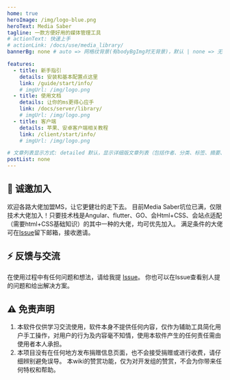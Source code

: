 ```yaml
---
home: true
heroImage: /img/logo-blue.png
heroText: Media Saber
tagline: 一款方便好用的媒体管理工具
# actionText: 快速上手
# actionLink: /docs/use/media_library/
bannerBg: none # auto => 网格纹背景(有bodyBgImg时无背景)，默认 | none => 无 | '大图地址' | background: 自定义背景样式       提示：如发现文本颜色不适应你的背景时可以到palette.styl修改$bannerTextColor变量

features:
  - title: 新手指引
    details: 安装和基本配置点这里
    link: /guide/start/info/
    # imgUrl: /img/logo.png
  - title: 使用文档
    details: 让你的ms更得心应手
    link: /docs/server/library/
    # imgUrl: /img/logo.png
  - title: 客户端
    details: 苹果、安卓客户端相关教程
    link: /client/start/info/
    # imgUrl: /img/logo.png

# 文章列表显示方式: detailed 默认，显示详细版文章列表（包括作者、分类、标签、摘要、分页等）| simple => 显示简约版文章列表（仅标题和日期）| none 不显示文章列表
postList: none
---
```

## 🎉 诚邀加入

欢迎各路大佬加盟MS，让它更健壮的走下去。
目前Media Saber坑位已满，仅限技术大佬加入！只要技术栈是Angular、flutter、GO、会Html+CSS、会站点适配（需要html+CSS基础知识）的其中一种的大佬，均可优先加入。
满足条件的大佬可在[Issue](https://github.com/xylplm/media-saber-wiki/issues)留下邮箱，接收邀请。

## ⚡ 反馈与交流

在使用过程中有任何问题和想法，请给我提 [Issue](https://github.com/xylplm/media-saber-wiki/issues)。
你也可以在Issue查看别人提的问题和给出解决方案。

## ⚠️ 免责声明

1. 本软件仅供学习交流使用，软件本身不提供任何内容，仅作为辅助工具简化用户手工操作，对用户的行为及内容毫不知情，使用本软件产生的任何责任需由使用者本人承担。
2. 本项目没有在任何地方发布捐赠信息页面，也不会接受捐赠或进行收费，请仔细辨别避免误导。 本wiki的赞赏功能，仅为对开发组的赞赏，不会为你带来任何特权和帮助。
